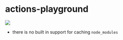 # actions-playground

![](https://github.com/hankehly/actions-playground/workflows/App%201%20Workflow/badge.svg)

- there is no built in support for caching `node_modules`

